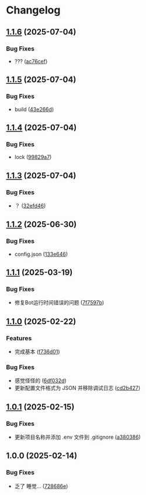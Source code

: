 # Changelog

## [1.1.6](https://github.com/yusheng929/karin-plugin-yenai/compare/v1.1.5...v1.1.6) (2025-07-04)


### Bug Fixes

* ??? ([ac76cef](https://github.com/yusheng929/karin-plugin-yenai/commit/ac76cef9055ca86472ee0418e4f1e713ac453fb8))

## [1.1.5](https://github.com/yusheng929/karin-plugin-yenai/compare/v1.1.4...v1.1.5) (2025-07-04)


### Bug Fixes

* build ([43e266d](https://github.com/yusheng929/karin-plugin-yenai/commit/43e266d8828fa55532c62e370a677b8b308c1428))

## [1.1.4](https://github.com/yusheng929/karin-plugin-yenai/compare/v1.1.3...v1.1.4) (2025-07-04)


### Bug Fixes

* lock ([99829a7](https://github.com/yusheng929/karin-plugin-yenai/commit/99829a7107883d18d3234d9755ef88d34f9c2c23))

## [1.1.3](https://github.com/yusheng929/karin-plugin-yenai/compare/v1.1.2...v1.1.3) (2025-07-04)


### Bug Fixes

* ？ ([32efd46](https://github.com/yusheng929/karin-plugin-yenai/commit/32efd4670950bf842ae3c695239da37e2a4bcb0a))

## [1.1.2](https://github.com/yusheng929/karin-plugin-yenai/compare/v1.1.1...v1.1.2) (2025-06-30)


### Bug Fixes

* config.json ([133e646](https://github.com/yusheng929/karin-plugin-yenai/commit/133e646cb1b4675700269ae1a2f94d92cd591320))

## [1.1.1](https://github.com/yusheng929/karin-plugin-yenai/compare/v1.1.0...v1.1.1) (2025-03-19)


### Bug Fixes

* 修复Bot运行时间错误的问题 ([7f7597b](https://github.com/yusheng929/karin-plugin-yenai/commit/7f7597ba25144b0c93a4878c10930545fd3409d7))

## [1.1.0](https://github.com/yusheng929/karin-plugin-yenai/compare/v1.0.1...v1.1.0) (2025-02-22)


### Features

* 完成基本 ([f736d01](https://github.com/yusheng929/karin-plugin-yenai/commit/f736d01612a1e2e7c803e27e9457dce32c18dc4f))


### Bug Fixes

* 感觉怪怪的 ([6df032d](https://github.com/yusheng929/karin-plugin-yenai/commit/6df032df0db349ad9a5d772828caaa8168282e3f))
* 更新配置文件格式为 JSON 并移除调试日志 ([cd2b427](https://github.com/yusheng929/karin-plugin-yenai/commit/cd2b427330af2339fbd984c4a2dbcd74811f95a9))

## [1.0.1](https://github.com/yusheng929/karin-plugin-yenai/compare/v1.0.0...v1.0.1) (2025-02-15)


### Bug Fixes

* 更新项目名称并添加 .env 文件到 .gitignore ([a380386](https://github.com/yusheng929/karin-plugin-yenai/commit/a3803862b81e6a84dece6ba7d1ba0f834348c7c4))

## 1.0.0 (2025-02-14)


### Bug Fixes

* 乏了 睡觉... ([728686e](https://github.com/yusheng929/karin-plugin-yenai/commit/728686ef535422b5037d148391de0353eb7d5765))
